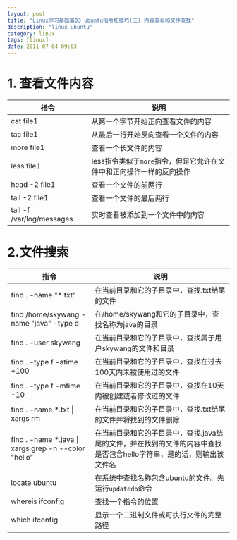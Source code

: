 ```yaml
---
layout: post
title: "Linux学习基础篇03 ubuntu指令和技巧(三) 内容查看和文件查找"
description: "linux ubuntu"
category: linux
tags: [linux]
date: 2011-07-04 09:03
---
```



# 1. 查看文件内容 

|                指令              |                   说明                  |
| -------------------------------- | --------------------------------------- |
|  cat file1 | 从第一个字节开始正向查看文件的内容 | 
|  tac file1 | 从最后一行开始反向查看一个文件的内容 |
|  more file1 | 查看一个长文件的内容 |
|  less file1 | less指令类似于`more`指令，但是它允许在文件中和正向操作一样的反向操作 |
|  head -2 file1 | 查看一个文件的前两行 |
|  tail -2 file1 | 查看一个文件的最后两行 | 
|  tail -f /var/log/messages | 实时查看被添加到一个文件中的内容 |


# 2.文件搜索 

|                指令              |                   说明                  |
| -------------------------------- | --------------------------------------- |
| find . -name "*.txt" | 在当前目录和它的子目录中，查找.txt结尾的文件 |
| find /home/skywang -name "java" -type d |  在/home/skywang和它的子目录中，查找名称为java的目录 |
| find . -user skywang | 在当前目录和它的子目录中，查找属于用户skywang的文件和目录  |
| find . -type f -atime +100 | 在当前目录和它的子目录中，查找在过去100天内未被使用过的文件  |
| find . -type f -mtime -10 |  在当前目录和它的子目录中，查找在10天内被创建或者修改过的文件  |
| find . -name \*.txt \| xargs rm | 在当前目录和它的子目录中，查找.txt结尾的文件并将找到的文件删除 |
| find . -name \*.java \| xargs grep -n --color "hello" | 在当前目录和它的子目录中，查找.java结尾的文件，并在找到的文件的内容中查找是否包含hello字符串，是的话，则输出该文件名 |
| locate ubuntu | 在系统中查找名称包含ubuntu的文件。先运行`updatedb`命令  |
| whereis ifconfig | 查找一个指令的位置 |
| which ifconfig | 显示一个二进制文件或可执行文件的完整路径  |


